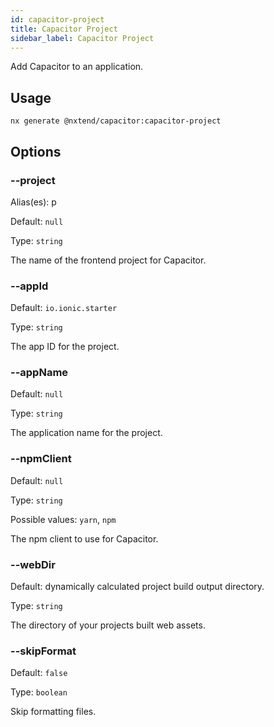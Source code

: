 ```yaml
---
id: capacitor-project
title: Capacitor Project
sidebar_label: Capacitor Project
---
```


Add Capacitor to an application.

## Usage

```
nx generate @nxtend/capacitor:capacitor-project
```

## Options

### --project

Alias(es): p

Default: `null`

Type: `string`

The name of the frontend project for Capacitor.

### --appId

Default: `io.ionic.starter`

Type: `string`

The app ID for the project.

### --appName

Default: `null`

Type: `string`

The application name for the project.

### --npmClient

Default: `null`

Type: `string`

Possible values: `yarn`, `npm`

The npm client to use for Capacitor.

### --webDir

Default: dynamically calculated project build output directory.

Type: `string`

The directory of your projects built web assets.

### --skipFormat

Default: `false`

Type: `boolean`

Skip formatting files.
